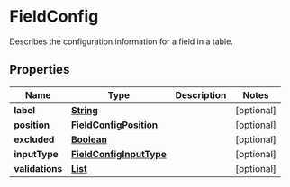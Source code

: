 

# FieldConfig

Describes the configuration information for a field in a table.

## Properties

| Name | Type | Description | Notes |
|------------ | ------------- | ------------- | -------------|
|**label** | [**String**](String.md) |  |  [optional] |
|**position** | [**FieldConfigPosition**](FieldConfigPosition.md) |  |  [optional] |
|**excluded** | [**Boolean**](Boolean.md) |  |  [optional] |
|**inputType** | [**FieldConfigInputType**](FieldConfigInputType.md) |  |  [optional] |
|**validations** | [**List**](List.md) |  |  [optional] |



